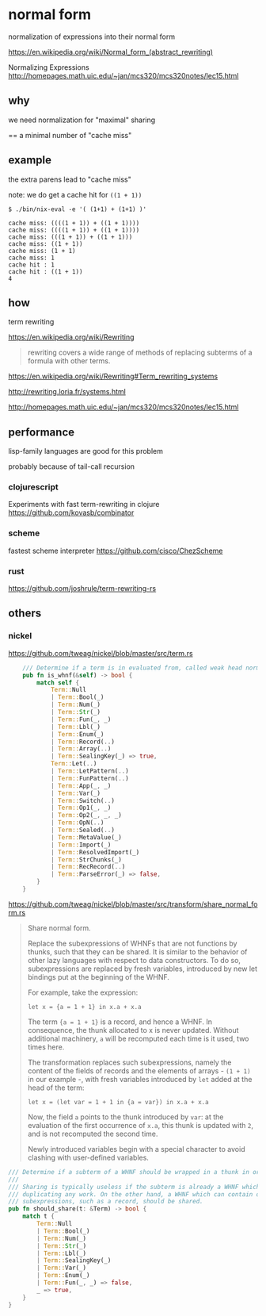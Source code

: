 # normal form

normalization of expressions into their normal form

https://en.wikipedia.org/wiki/Normal_form_(abstract_rewriting)

Normalizing Expressions
http://homepages.math.uic.edu/~jan/mcs320/mcs320notes/lec15.html

## why

we need normalization for "maximal" sharing

== a minimal number of "cache miss"

## example

the extra parens lead to "cache miss"

note: we do get a cache hit for `((1 + 1))`

```
$ ./bin/nix-eval -e '( (1+1) + (1+1) )'

cache miss: ((((1 + 1)) + ((1 + 1))))
cache miss: ((((1 + 1)) + ((1 + 1))))
cache miss: (((1 + 1)) + ((1 + 1)))
cache miss: ((1 + 1))
cache miss: (1 + 1)
cache miss: 1
cache hit : 1
cache hit : ((1 + 1))
4
```

## how

term rewriting

https://en.wikipedia.org/wiki/Rewriting

> rewriting covers a wide range of methods of replacing subterms of a formula with other terms.

https://en.wikipedia.org/wiki/Rewriting#Term_rewriting_systems

http://rewriting.loria.fr/systems.html

http://homepages.math.uic.edu/~jan/mcs320/mcs320notes/lec15.html

## performance

lisp-family languages are good for this problem

probably because of tail-call recursion

### clojurescript

Experiments with fast term-rewriting in clojure
https://github.com/kovasb/combinator

### scheme

fastest scheme interpreter
https://github.com/cisco/ChezScheme

### rust

https://github.com/joshrule/term-rewriting-rs

## others

### nickel

https://github.com/tweag/nickel/blob/master/src/term.rs

```rs
    /// Determine if a term is in evaluated from, called weak head normal form (WHNF).
    pub fn is_whnf(&self) -> bool {
        match self {
            Term::Null
            | Term::Bool(_)
            | Term::Num(_)
            | Term::Str(_)
            | Term::Fun(_, _)
            | Term::Lbl(_)
            | Term::Enum(_)
            | Term::Record(..)
            | Term::Array(..)
            | Term::SealingKey(_) => true,
            Term::Let(..)
            | Term::LetPattern(..)
            | Term::FunPattern(..)
            | Term::App(_, _)
            | Term::Var(_)
            | Term::Switch(..)
            | Term::Op1(_, _)
            | Term::Op2(_, _, _)
            | Term::OpN(..)
            | Term::Sealed(..)
            | Term::MetaValue(_)
            | Term::Import(_)
            | Term::ResolvedImport(_)
            | Term::StrChunks(_)
            | Term::RecRecord(..)
            | Term::ParseError(_) => false,
        }
    }
```

https://github.com/tweag/nickel/blob/master/src/transform/share_normal_form.rs

<blockquote>

Share normal form.

Replace the subexpressions of WHNFs that are not functions by thunks, such that they can be
shared. It is similar to the behavior of other lazy languages with respect to data
constructors.  To do so, subexpressions are replaced by fresh variables, introduced by new let
bindings put at the beginning of the WHNF.

For example, take the expression:
```text
let x = {a = 1 + 1} in x.a + x.a
```

The term `{a = 1 + 1}` is a record, and hence a WHNF. In consequence, the thunk allocated to x
is never updated. Without additional machinery, `a` will be recomputed each time is it used,
two times here.

The transformation replaces such subexpressions, namely the content of the fields
of records and the elements of arrays - `(1 + 1)` in our example -, with fresh variables
introduced by `let`  added at the head of the term:

```text
let x = (let var = 1 + 1 in {a = var}) in x.a + x.a
```

Now, the field `a` points to the thunk introduced by `var`: at the evaluation of the first
occurrence of `x.a`, this thunk is updated with `2`, and is not recomputed the second time.

Newly introduced variables begin with a special character to avoid clashing with user-defined
variables.

</blockquote>

```rs
/// Determine if a subterm of a WHNF should be wrapped in a thunk in order to be shared.
///
/// Sharing is typically useless if the subterm is already a WHNF which can be copied without
/// duplicating any work. On the other hand, a WHNF which can contain other shareable
/// subexpressions, such as a record, should be shared.
pub fn should_share(t: &Term) -> bool {
    match t {
        Term::Null
        | Term::Bool(_)
        | Term::Num(_)
        | Term::Str(_)
        | Term::Lbl(_)
        | Term::SealingKey(_)
        | Term::Var(_)
        | Term::Enum(_)
        | Term::Fun(_, _) => false,
        _ => true,
    }
}
```
